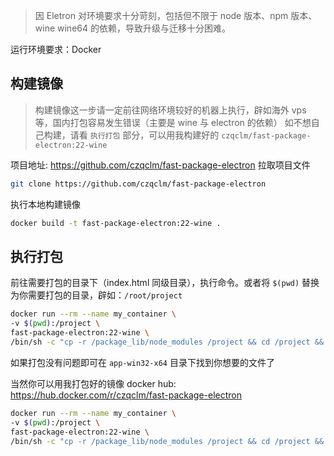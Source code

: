 > 因 Eletron 对环境要求十分苛刻，包括但不限于 node 版本、npm 版本、wine wine64 的依赖，导致升级与迁移十分困难。

运行环境要求：Docker
 
## 构建镜像
> 构建镜像这一步请一定前往网络环境较好的机器上执行，辟如海外 vps 等，国内打包容易发生错误（主要是 wine 与 electron 的依赖）
> 如不想自己构建，请看 `执行打包` 部分，可以用我构建好的 `czqclm/fast-package-electron:22-wine`

项目地址: https://github.com/czqclm/fast-package-electron
拉取项目文件
```bash
git clone https://github.com/czqclm/fast-package-electron
```
执行本地构建镜像
```bash
docker build -t fast-package-electron:22-wine . 
```

## 执行打包
前往需要打包的目录下（index.html 同级目录），执行命令。或者将 `$(pwd)` 替换为你需要打包的目录，辟如：`/root/project`
```bash
docker run --rm --name my_container \
-v $(pwd):/project \
fast-package-electron:22-wine \
/bin/sh -c "cp -r /package_lib/node_modules /project && cd /project && npm run package_win64"
```
如果打包没有问题即可在 `app-win32-x64` 目录下找到你想要的文件了

当然你可以用我打包好的镜像
docker hub: https://hub.docker.com/r/czqclm/fast-package-electron
```bash
docker run --rm --name my_container \
-v $(pwd):/project \
fast-package-electron:22-wine \
/bin/sh -c "cp -r /package_lib/node_modules /project && cd /project && npm run package_win"
```
